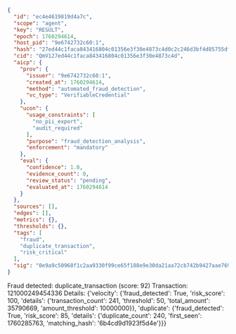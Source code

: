 ```json
{
  "id": "ec4e4619819d4a7c",
  "scope": "agent",
  "key": "RESULT",
  "epoch": 1760294614,
  "host_pid": "9e6742732c60:1",
  "hash": "27ed44c1faca843416804c01356e3f30e4873c4d0c2c246d3bf4d85755df3df8",
  "cid": "QmV127ed44c1faca843416804c01356e3f30e4873c4d",
  "aicp": {
    "prov": {
      "issuer": "9e6742732c60:1",
      "created_at": 1760294614,
      "method": "automated_fraud_detection",
      "vc_type": "VerifiableCredential"
    },
    "ucon": {
      "usage_constraints": [
        "no_pii_export",
        "audit_required"
      ],
      "purpose": "fraud_detection_analysis",
      "enforcement": "mandatory"
    },
    "eval": {
      "confidence": 1.0,
      "evidence_count": 0,
      "review_status": "pending",
      "evaluated_at": 1760294614
    }
  },
  "sources": [],
  "edges": [],
  "metrics": {},
  "thresholds": {},
  "tags": [
    "fraud",
    "duplicate_transaction",
    "risk_critical"
  ],
  "sig": "0e9a9c50968f1c2aa9330f99ce65f188e9e30da21aa72cb742b9427aae769387"
}
```

Fraud detected: duplicate_transaction (score: 92)
Transaction: 121000249454336
Details: {'velocity': {'fraud_detected': True, 'risk_score': 100, 'details': {'transaction_count': 241, 'threshold': 50, 'total_amount': 35790669, 'amount_threshold': 10000000}}, 'duplicate': {'fraud_detected': True, 'risk_score': 85, 'details': {'duplicate_count': 240, 'first_seen': 1760285763, 'matching_hash': '6b4cd9d1923f5d4e'}}}